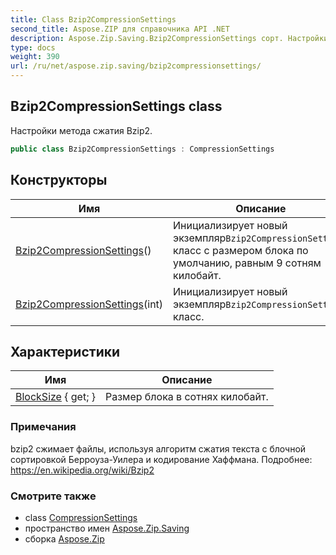 ```yaml
---
title: Class Bzip2CompressionSettings
second_title: Aspose.ZIP для справочника API .NET
description: Aspose.Zip.Saving.Bzip2CompressionSettings сорт. Настройки метода сжатия Bzip2.
type: docs
weight: 390
url: /ru/net/aspose.zip.saving/bzip2compressionsettings/
---
```

## Bzip2CompressionSettings class

Настройки метода сжатия Bzip2.

```csharp
public class Bzip2CompressionSettings : CompressionSettings
```

## Конструкторы

| Имя | Описание |
| --- | --- |
| [Bzip2CompressionSettings](bzip2compressionsettings/#constructor)() | Инициализирует новый экземпляр`Bzip2CompressionSettings` класс с размером блока по умолчанию, равным 9 сотням килобайт. |
| [Bzip2CompressionSettings](bzip2compressionsettings/#constructor_1)(int) | Инициализирует новый экземпляр`Bzip2CompressionSettings` класс. |

## Характеристики

| Имя | Описание |
| --- | --- |
| [BlockSize](../../aspose.zip.saving/bzip2compressionsettings/blocksize/) { get; } | Размер блока в сотнях килобайт. |

### Примечания

bzip2 сжимает файлы, используя алгоритм сжатия текста с блочной сортировкой Берроуза-Уилера и кодирование Хаффмана. Подробнее: https://en.wikipedia.org/wiki/Bzip2

### Смотрите также

* class [CompressionSettings](../compressionsettings/)
* пространство имен [Aspose.Zip.Saving](../../aspose.zip.saving/)
* сборка [Aspose.Zip](../../)


